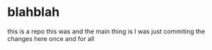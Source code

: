 # blahblah
this is a repo 
this 
was
and the main thing is 
I was just commiting the changes here once and for all 
